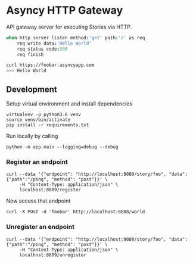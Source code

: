 # Asyncy HTTP Gateway

API gateway server for executing Stories via HTTP.

```coffee
when http server listen method:'get' path:'/' as req
    req write data:'Hello World'
    req status code:200
    req finish
```

```sh
curl https://foobar.asyncyapp.com
>>> Hello World
```


## Development

Setup virtual environment and install dependencies
```
virtualenv -p python3.6 venv
source venv/bin/activate
pip install -r requirements.txt
```

Run locally by calling

```
python -m app.main --logging=debug --debug
```

### Register an endpoint

```shell
curl --data '{"endpoint": "http://localhost:9000/story/foo", "data":{"path":"/ping", "method": "post"}}' \ 
     -H "Content-Type: application/json" \ 
     localhost:8889/register
```

Now access that endpoint

```shell
curl -X POST -d 'foobar' http://localhost:8888/world
```


### Unregister an endpoint

```shell
curl --data '{"endpoint": "http://localhost:9000/story/foo", "data":{"path":"/ping", "method": "post"}}' \ 
     -H "Content-Type: application/json" \ 
     localhost:8889/unregister
```